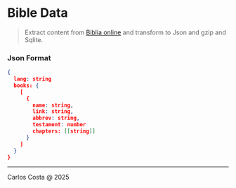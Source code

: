 # Bible Data

>Extract content from [Biblia online](https://www.bibliaonline.com.br/vc) and transform to Json and gzip and Sqlite.

### Json Format
```json
{
  lang: string
  books: {
    [
      {
        name: string,
        link: string,
        abbrev: string,
        testament: number
        chapters: [[string]]
      }
    ]
  }
}
```

---

Carlos Costa @ 2025
